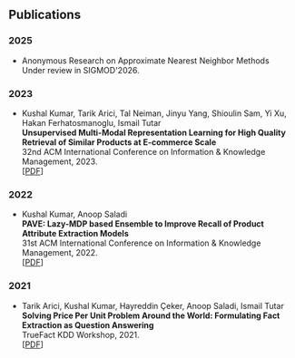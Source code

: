 ## Publications
### 2025
- Anonymous Research on Approximate Nearest Neighbor Methods<br>
  Under review in SIGMOD'2026.<br>

### 2023
- Kushal Kumar, Tarik Arici, Tal Neiman, Jinyu Yang, Shioulin Sam, Yi Xu, Hakan Ferhatosmanoglu, Ismail Tutar<br>
  **Unsupervised Multi-Modal Representation Learning for High Quality Retrieval of Similar Products at E-commerce Scale**<br>
  32nd ACM International Conference on Information & Knowledge Management, 2023.<br>
  [[PDF](https://dl.acm.org/doi/pdf/10.1145/3583780.3615504)]<br>

### 2022
- Kushal Kumar, Anoop Saladi<br>
  **PAVE: Lazy-MDP based Ensemble to Improve Recall of Product Attribute Extraction Models**<br>
  31st ACM International Conference on Information & Knowledge Management, 2022.<br>
  [[PDF](https://dl.acm.org/doi/pdf/10.1145/3511808.3557119)]<br>

### 2021
- Tarik Arici, Kushal Kumar, Hayreddin Çeker, Anoop Saladi, Ismail Tutar<br>
  **Solving Price Per Unit Problem Around the World: Formulating Fact Extraction as Question Answering**<br> 
  TrueFact KDD Workshop, 2021.<br>
  [[PDF](https://arxiv.org/pdf/2204.05555)]<br>
